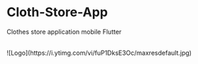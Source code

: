 # Cloth-Store-App
<p>Clothes store application mobile Flutter </p>
</br>
![Logo](https://i.ytimg.com/vi/fuP1DksE3Oc/maxresdefault.jpg)
